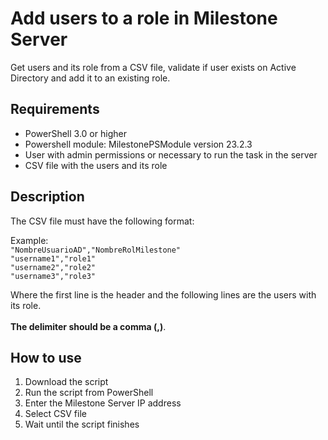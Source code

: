 # Add users to a role in Milestone Server
Get users and its role from a CSV file, validate if user exists on Active Directory and add it to an existing role.  <br />

## Requirements
- PowerShell 3.0 or higher
- Powershell module: MilestonePSModule version 23.2.3
- User with admin permissions or necessary to run the task in the server
- CSV file with the users and its role

## Description

The CSV file must have the following format:  <br />

Example:  <br />
```"NombreUsuarioAD","NombreRolMilestone"``` <br />
```"username1","role1"``` <br />
```"username2","role2"``` <br />
```"username3","role3"``` <br />

Where the first line is the header and the following lines are the users with its role.  <br />
<br />
**The delimiter should be a comma (,)**. <br />

## How to use
1. Download the script
2. Run the script from PowerShell
3. Enter the Milestone Server IP address
4. Select CSV file
5. Wait until the script finishes